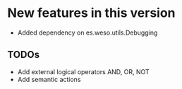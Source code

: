 New features in this version
============================

- Added dependency on es.weso.utils.Debugging 


 TODOs
------

- Add external logical operators AND, OR, NOT
- Add semantic actions